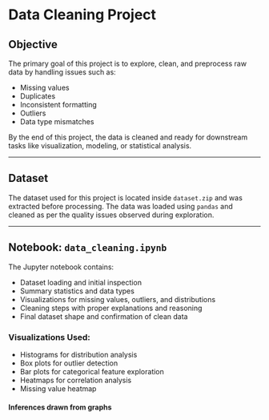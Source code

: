 # Data Cleaning Project
## Objective

The primary goal of this project is to explore, clean, and preprocess raw data by handling issues such as:
- Missing values
- Duplicates
- Inconsistent formatting
- Outliers
- Data type mismatches

By the end of this project, the data is cleaned and ready for downstream tasks like visualization, modeling, or statistical analysis.

---

## Dataset

The dataset used for this project is located inside `dataset.zip` and was extracted before processing. The data was loaded using `pandas` and cleaned as per the quality issues observed during exploration.

---

## Notebook: `data_cleaning.ipynb`

The Jupyter notebook contains:
- Dataset loading and initial inspection
- Summary statistics and data types
- Visualizations for missing values, outliers, and distributions
- Cleaning steps with proper explanations and reasoning
- Final dataset shape and confirmation of clean data

### Visualizations Used:
- Histograms for distribution analysis
- Box plots for outlier detection
- Bar plots for categorical feature exploration
- Heatmaps for correlation analysis
- Missing value heatmap


#### Inferences drawn from graphs
